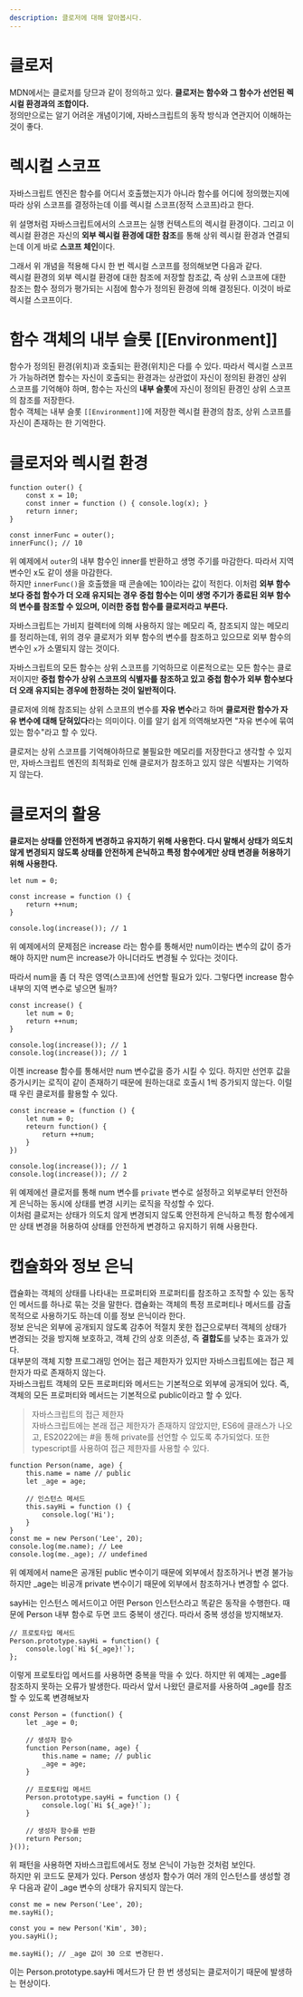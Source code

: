 ```yaml
---
description: 클로저에 대해 알아봅시다.
---
```


# 클로저
MDN에서는 클로저를 당므과 같이 정의하고 있다. **클로저는 함수와 그 함수가 선언된 렉시컬 환경과의 조합이다.** <br>
정의만으로는 알기 어려운 개념이기에, 자바스크립트의 동작 방식과 연관지어 이해하는 것이 좋다. <br>

# 렉시컬 스코프
자바스크립트 엔진은 함수를 어디서 호출했는지가 아니라 함수를 어디에 정의했는지에 따라 상위 스코프를 결정하는데 이를 렉시컬 스코프(정적 스코프)라고 한다. <br>

위 설명처럼 자바스크립트에서의 스코프는 실행 컨텍스트의 렉시컬 환경이다. 그리고 이 렉시컬 환경은 자신의 **외부 렉시컬 환경에 대한 참조**를 통해 상위 렉시컬 환경과 연결되는데 이게 바로 **스코프 체인**이다. <br>

그래서 위 개념을 적용해 다시 한 번 렉시컬 스코프를 정의해보면 다음과 같다.
<br>
렉시컬 환경의 외부 렉시컬 환경에 대한 참조에 저장할 참조값, 즉 상위 스코프에 대한 참조는 함수 정의가 평가되는 시점에 함수가 정의된 환경에 의해 결정된다. 이것이 바로 렉시컬 스코프이다.<br>

# 함수 객체의 내부 슬롯 [[Environment]]
함수가 정의된 환경(위치)과 호출되는 환경(위치)은 다를 수 있다. 따라서 렉시컬 스코프가 가능하려면 함수는 자신이 호출되는 환경과는 상관없이 자신이 정의된 환경인 상위 스코프를 기억해야 하며, 함수는 자신의 **내부 슬롯**에 자신이 정의된 환경인 상위 스코프의 참조를 저장한다. <br>
함수 객체는 내부 슬롯 `[[Environment]]`에 저장한 렉시컬 환경의 참조, 상위 스코프를 자신이 존재하는 한 기억한다. <br>

# 클로저와 렉시컬 환경
```
function outer() {
    const x = 10;
    const inner = function () { console.log(x); }
    return inner;
}

const innerFunc = outer();
innerFunc(); // 10
```
위 예제에서 `outer`의 내부 함수인 inner를 반환하고 생명 주기를 마감한다. 따라서 지역 변수인 x도 같이 생을 마감한다. <br>
하지만 `innerFunc()`을 호출했을 때 콘솔에는 10이라는 값이 적힌다. 이처럼 **외부 함수보다 중첩 함수가 더 오래 유지되는 경우 중첩 함수는 이미 생명 주기가 종료된 외부 함수의 변수를 참조할 수 있으며, 이러한 중첩 함수를 클로저라고 부른다.** <br>

자바스크립트는 가비지 컬렉터에 의해 사용하지 않는 메모리 즉, 참조되지 않는 메모리를 정리하는데, 위의 경우 클로저가 외부 함수의 변수를 참조하고 있으므로 외부 함수의 변수인 `x`가 소멸되지 않는 것이다. <br>

자바스크립트의 모든 함수는 상위 스코프를 기억하므로 이론적으로는 모든 함수는 클로저이지만 **중첩 함수가 상위 스코프의 식별자를 참조하고 있고 중첩 함수가 외부 함수보다 더 오래 유지되는 경우에 한정하는 것이 일반적이다.** <br>

클로저에 의해 참조되는 상위 스코프의 변수를 **자유 변수**라고 하며 **클로저란 함수가 자유 변수에 대해 닫혀있다**라는 의미이다. 이를 알기 쉽게 의역해보자면 "자유 변수에 묶여있는 함수"라고 할 수 있다. <br>

클로저는 상위 스코프를 기억해야하므로 불필요한 메모리를 저장한다고 생각할 수 있지만, 자바스크립트 엔진의 최적화로 인해 클로저가 참조하고 있지 않은 식별자는 기억하지 않는다. <br>

# 클로저의 활용
**클로저는 상태를 안전하게 변경하고 유지하기 위해 사용한다. 다시 말해서 상태가 의도치 않게 변경되지 않도록 상태를 안전하게 은닉하고 특정 함수에게만 상태 변경을 허용하기 위해 사용한다.** <br>

```
let num = 0;

const increase = function () {
    return ++num;
}

console.log(increase()); // 1
```
위 예제에서의 문제점은 increase 라는 함수를 통해서만 num이라는 변수의 값이 증가해야 하지만 num은 increase가 아니더라도 변경될 수 있다는 것이다. <br>

따라서 num을 좀 더 작은 영역(스코프)에 선언할 필요가 있다. 그렇다면 increase 함수 내부의 지역 변수로 넣으면 될까?
```
const increase() {
    let num = 0;
    return ++num;
}

console.log(increase()); // 1
console.log(increase()); // 1
```
이젠 increase 함수를 통해서만 num 변수값을 증가 시킬 수 있다. 하지만 선언후 값을 증가시키는 로직이 같이 존재하기 때문에 원하는대로 호출시 1씩 증가되지 않는다. 이럴때 우린 클로저를 활용할 수 있다. <br>

```
const increase = (function () {
    let num = 0;
    reteurn function() {
        return ++num;
    }
})

console.log(increase()); // 1
console.log(increase()); // 2
```
위 예제에선 클로저를 통해 num 변수를 `private` 변수로 설정하고 외부로부터 안전하게 은닉하는 동시에 상태를 변경 시키는 로직을 작성할 수 있다. <br>
이처럼 클로저는 상태가 의도치 않게 변경되지 않도록 안전하게 은닉하고 특정 함수에게만 상태 변경을 허용하여 상태를 안전하게 변경하고 유지하기 위해 사용한다. <br>

# 캡슐화와 정보 은닉
캡슐화는 객체의 상태를 나타내는 프로퍼티와 프로퍼티를 참조하고 조작할 수 있는 동작인 메서드를 하나로 묶는 것을 말한다. 캡슐화는 객체의 특정 프로퍼티나 메서드를 감출 목적으로 사용하기도 하는데 이를 정보 은닉이라 한다. <br>
정보 은닉은 외부에 공개되지 않도록 감추어 적절치 못한 접근으로부터 객체의 상태가 변경되는 것을 방지해 보호하고, 객체 간의 상호 의존성, 즉 **결합도**를 낮추는 효과가 있다. <br>
대부분의 객체 지향 프로그래밍 언어는 접근 제한자가 있지만 자바스크립트에는 접근 제한자가 따로 존재하지 않는다. <br>
자바스크립트 객체의 모든 프로퍼티와 메서드는 기본적으로 외부에 공개되어 있다. 즉, 객체의 모든 프로퍼티와 메서드는 기본적으로 public이라고 할 수 있다. <br>

> 자바스크립트의 접근 제한자 <br>
자바스크립트에는 본래 접근 제한자가 존재하지 않았지만, ES6에 클래스가 나오고, ES2022에는 #을 통해 private를 선언할 수 있도록 추가되었다.
또한 typescript를 사용하여 접근 제한자를 사용할 수 있다. <br>

```
function Person(name, age) {
    this.name = name // public
    let _age = age;

    // 인스턴스 메서드
    this.sayHi = function () {
        console.log('Hi');
    }
}
const me = new Person('Lee', 20);
console.log(me.name); // Lee
console.log(me._age); // undefined
```
위 예제에서 name은 공개된 public 변수이기 때문에 외부에서 참조하거나 변경 불가능하지만 _age는 비공개 private 변수이기 때문에 외부에서 참조하거나 변경할 수 없다. <br>

sayHi는 인스턴스 메서드이고 어떤 Person 인스턴스라고 똑같은 동작을 수행한다. 때문에 Person 내부 함수로 두면 코드 중복이 생긴다. 따라서 중복 생성을 방지해보자. <br>

```
// 프로토타입 메서드
Person.prototype.sayHi = function() {
    console.log(`Hi ${_age}!`);
};
```
이렇게 프로토타입 메서드를 사용하면 중복을 막을 수 있다. 하지만 위 예제는 _age를 참조하지 못하는 오류가 발생한다. 따라서 앞서 나왔던 클로저를 사용하여 _age를 참조할 수 있도록 변경해보자 <br>

```
const Person = (function() {
    let _age = 0;

    // 생성자 함수
    function Person(name, age) {
        this.name = name; // public
        _age = age;
    }

    // 프로토타입 메서드
    Person.prototype.sayHi = function () {
        console.log(`Hi ${_age}!`);
    }

    // 생성자 함수를 반환
    return Person;
}());
```
위 패턴을 사용하면 자바스크립트에서도 정보 은닉이 가능한 것처럼 보인다. <br>
하지만 위 코드도 문제가 있다. Person 생성자 함수가 여러 개의 인스턴스를 생성할 경우 다음과 같이 _age 변수의 상태가 유지되지 않는다. <br>

```
const me = new Person('Lee', 20);
me.sayHi();

const you = new Person('Kim', 30);
you.sayHi();

me.sayHi(); // _age 값이 30 으로 변경된다.
```
이는 Person.prototype.sayHi 메서드가 단 한 번 생성되는 클로저이기 때문에 발생하는 현상이다. <br>








